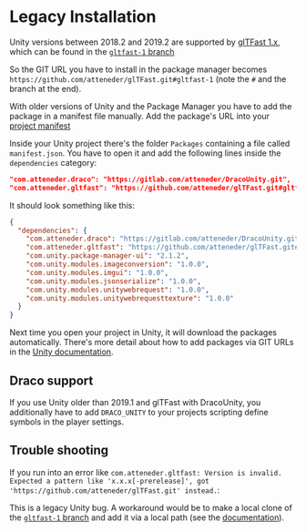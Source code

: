 # Legacy Installation

Unity versions between 2018.2 and 2019.2 are supported by [glTFast 1.x](https://github.com/atteneder/glTFast/tree/gltfast-1), which can be found in the [`gltfast-1` branch](https://github.com/atteneder/glTFast/tree/gltfast-1)

So the GIT URL you have to install in the package manager becomes `https://github.com/atteneder/glTFast.git#gltfast-1` (note the `#` and the branch at the end).

With older versions of Unity and the Package Manager you have to add the package in a manifest file manually. Add the package's URL into your [project manifest](https://docs.unity3d.com/Manual/upm-manifestPrj.html)

Inside your Unity project there's the folder `Packages` containing a file called `manifest.json`. You have to open it and add the following lines inside the `dependencies` category:

```json
"com.atteneder.draco": "https://gitlab.com/atteneder/DracoUnity.git",
"com.atteneder.gltfast": "https://github.com/atteneder/glTFast.git#gltfast-1",
```

It should look something like this:

```json
{
  "dependencies": {
    "com.atteneder.draco": "https://gitlab.com/atteneder/DracoUnity.git",
    "com.atteneder.gltfast": "https://github.com/atteneder/glTFast.git#gltfast-1",
    "com.unity.package-manager-ui": "2.1.2",
    "com.unity.modules.imageconversion": "1.0.0",
    "com.unity.modules.imgui": "1.0.0",
    "com.unity.modules.jsonserialize": "1.0.0",
    "com.unity.modules.unitywebrequest": "1.0.0",
    "com.unity.modules.unitywebrequesttexture": "1.0.0"
  }
}
```

Next time you open your project in Unity, it will download the packages automatically. There's more detail about how to add packages via GIT URLs in the [Unity documentation](https://docs.unity3d.com/Manual/upm-git.html).

## Draco support

If you use Unity older than 2019.1 and glTFast with DracoUnity, you additionally have to add `DRACO_UNITY` to your projects scripting define symbols in the player settings.

## Trouble shooting

If you run into an error like `com.atteneder.gltfast: Version is invalid. Expected a pattern like 'x.x.x[-prerelease]', got 'https://github.com/atteneder/glTFast.git' instead.`:

This is a legacy Unity bug. A workaround would be to make a local clone of the [`gltfast-1` branch](https://github.com/atteneder/glTFast/tree/gltfast-1) and add it via a local path (see the [documentation](https://docs.unity3d.com/Manual/upm-localpath.html)).
